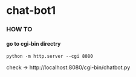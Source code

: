 # chat-bot1

### HOW TO

#### go to cgi-bin directry

```
python -m http.server --cgi 8080
```

check  -> http://localhost:8080/cgi-bin/chatbot.py
